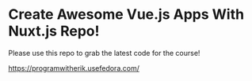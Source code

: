 # Create Awesome Vue.js Apps With Nuxt.js Repo!

Please use this repo to grab the latest code for the course!


https://programwitherik.usefedora.com/
